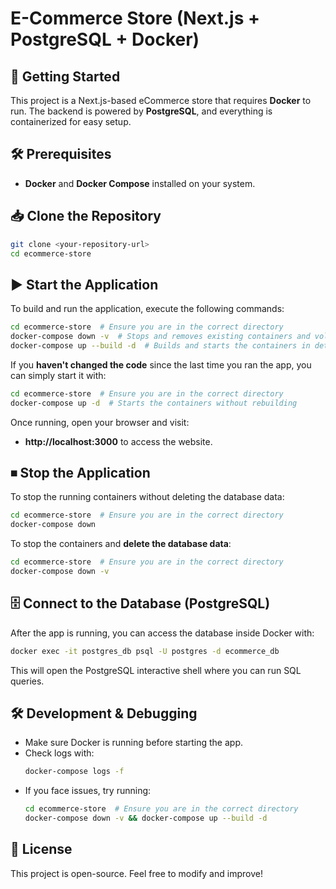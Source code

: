 # E-Commerce Store (Next.js + PostgreSQL + Docker)

## 🚀 Getting Started
This project is a Next.js-based eCommerce store that requires **Docker** to run. The backend is powered by **PostgreSQL**, and everything is containerized for easy setup.

## 🛠 Prerequisites
- **Docker** and **Docker Compose** installed on your system.

## 📥 Clone the Repository
```sh
git clone <your-repository-url>
cd ecommerce-store
```

## ▶️ Start the Application
To build and run the application, execute the following commands:

```sh
cd ecommerce-store  # Ensure you are in the correct directory
docker-compose down -v  # Stops and removes existing containers and volumes (optional)
docker-compose up --build -d  # Builds and starts the containers in detached mode
```

If you **haven't changed the code** since the last time you ran the app, you can simply start it with:
```sh
cd ecommerce-store  # Ensure you are in the correct directory
docker-compose up -d  # Starts the containers without rebuilding
```

Once running, open your browser and visit:
- **http://localhost:3000** to access the website.

## ⏹ Stop the Application
To stop the running containers without deleting the database data:
```sh
cd ecommerce-store  # Ensure you are in the correct directory
docker-compose down
```

To stop the containers and **delete the database data**:
```sh
cd ecommerce-store  # Ensure you are in the correct directory
docker-compose down -v
```

## 🗄️ Connect to the Database (PostgreSQL)
After the app is running, you can access the database inside Docker with:

```sh
docker exec -it postgres_db psql -U postgres -d ecommerce_db
```

This will open the PostgreSQL interactive shell where you can run SQL queries.

## 🛠 Development & Debugging
- Make sure Docker is running before starting the app.
- Check logs with:
  ```sh
  docker-compose logs -f
  ```
- If you face issues, try running:
  ```sh
  cd ecommerce-store  # Ensure you are in the correct directory
  docker-compose down -v && docker-compose up --build -d
  ```

## 📜 License
This project is open-source. Feel free to modify and improve!